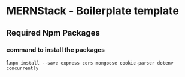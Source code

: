 # MERNStack - Boilerplate template

## Required Npm Packages

### command to install the packages

1.`npm install --save express cors mongoose cookie-parser dotenv concurrently`